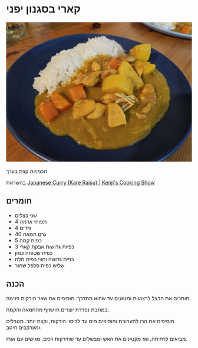 # קארי בסגנון יפני

![](/images/קארי%20בסגנון%20יפני.jpg)

הכמויות קצת בערך

בהשראת [Japanese Curry (Kare Raisu) | Kenji's Cooking Show](https://www.youtube.com/watch?v=QhsrBz9Cceg)

## חומרים

- שני בצלים
- 4 תפוחי אדמה
- 4 גזרים
- 40 גרם חמאה
- 5 כפות קמח
- 3 כפיות גדושות אבקת קארי
- כפית שטוחה כמון
- כפית גדושה וחצי כפית מלח
- שליש כפית פלפל שחור

## הכנה

חותכים את הבצל לרצועות ומטגנים עד שהוא מתרכך.
מוסיפים את שאר הירקות פנימה.

במחבת נפרדת יוצרים רו שזוף מהחמאה והקמח.

מוסיפים את הרו לתערובת ומוסיפים מים עד לכיסוי הירקות, וקצת יותר.
מטבלים ומערבבים היטב.

מביאים לרתיחה, ואז מקטינים את האש ומבשלים עד שהירקות רכים.
מגישים עם אורז.
